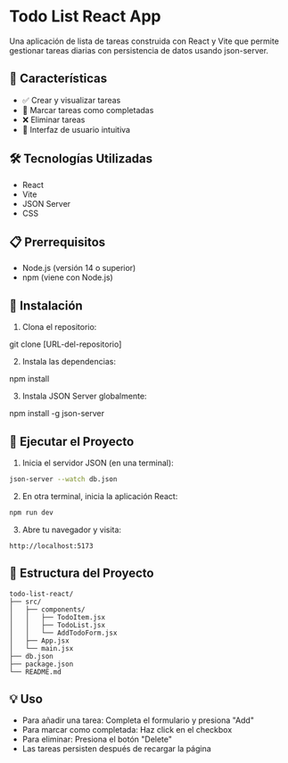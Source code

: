 # Todo List React App

Una aplicación de lista de tareas construida con React y Vite que permite gestionar tareas diarias con persistencia de datos usando json-server.

## 🚀 Características

- ✅ Crear y visualizar tareas
- 🔄 Marcar tareas como completadas
- ❌ Eliminar tareas 
- 🎨 Interfaz de usuario intuitiva

## 🛠️ Tecnologías Utilizadas

- React
- Vite
- JSON Server
- CSS

## 📋 Prerrequisitos

- Node.js (versión 14 o superior)
- npm (viene con Node.js)

## 🔧 Instalación

1. Clona el repositorio:

git clone [URL-del-repositorio]

2. Instala las dependencias:

npm install

3. Instala JSON Server globalmente:

npm install -g json-server



## 🚀 Ejecutar el Proyecto

1. Inicia el servidor JSON (en una terminal):

```bash
json-server --watch db.json
```

2. En otra terminal, inicia la aplicación React:

```bash
npm run dev
```

3. Abre tu navegador y visita:

```
http://localhost:5173
```

## 📁 Estructura del Proyecto

```
todo-list-react/
├── src/
│   ├── components/
│   │   ├── TodoItem.jsx
│   │   ├── TodoList.jsx
│   │   └── AddTodoForm.jsx
│   ├── App.jsx
│   └── main.jsx
├── db.json
├── package.json
└── README.md
```

## 💡 Uso

- Para añadir una tarea: Completa el formulario y presiona "Add"
- Para marcar como completada: Haz click en el checkbox
- Para eliminar: Presiona el botón "Delete"
- Las tareas persisten después de recargar la página

